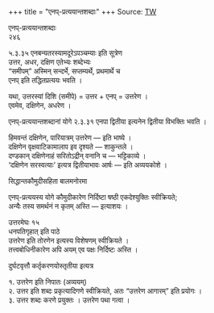 +++
title = "एनप्-प्रत्ययान्तशब्दाः"
+++
Source: [TW](https://ashtadhyayi.com/courses/bhaashaapaak3/)

एनप्-प्रत्ययान्तशब्दाः  
२४६

५.३.३५  एनबन्यतरस्यामदूरेऽपञ्चम्याः इति सूत्रेण  
उत्तर, अधर, दक्षिण एतेभ्यः शब्देभ्यः  
“समीपम्” अस्मिन् सन्दर्भे, सप्तम्यर्थे, प्रथमार्थे च  
एनप् इति तद्धितप्रत्ययः भवति ।

यथा,  उत्तरस्यां दिशि (समीपे) = उत्तर + एनप् = उत्तरेण ।   
एवमेव, दक्षिणेन, अधरेण ।  

एनप्-प्रत्ययान्तशब्दानां योगे २.३.३१ एनपा द्वितीया इत्यनेन द्वितीया विभक्तिः भवति ।  

हिमवन्तं दक्षिणेन, पारियात्रम् उत्तरेण — इति भाष्ये ।  
दक्षिणेन वृक्षवाटिकामालाप इव दृश्यते — शाकुन्तले ।  
दण्डकान् दक्षिणेनाहं सरितोऽद्रीन् वनानि च — भट्टिकाव्ये ।  
‘दक्षिणेन सरस्वत्याः’ इत्यत्र द्वितीयाभावः आर्षः — इति अव्ययकोशे ।



सिद्धान्तकौमुदीसहिता बालमनोरमा

एनप्-प्रत्ययस्य योगे कौमुदीकारेण निर्दिष्टा षष्ठी एकदेश्युक्तिः स्वीक्रियते;  
अन्यैः तस्य समर्थनं न कृतम् अस्ति — इत्याशयः ।

उत्तरमेघः १५  
धनपतिगृहात् इति पाठे  
उत्तरेण इति तोरणेन इत्यस्य विशेषणम् स्वीक्रियते ।  
तत्त्वबोधिनीकारेण अपि अयम् एव पक्षः निर्दिष्टः अस्ति ।  

दुर्घटवृत्तौ कर्तृकरणयोस्तृतीया इत्यत्र  

१. उत्तरेण इति निपातः (अव्ययम्)  
२. उत्तर इति शब्दः प्रकृत्यादिगणे स्वीक्रियते, अतः “उत्तरेण आगारम्” इति प्रयोगः ।  
३.  उत्तर शब्दः करणे प्रयुक्तः । उत्तरेण पथा गत्वा । 
